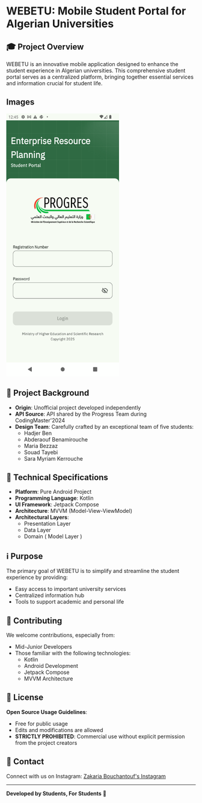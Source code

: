 # WEBETU: Mobile Student Portal for Algerian Universities

## 🎓 Project Overview

WEBETU is an innovative mobile application designed to enhance the student experience in Algerian universities. This comprehensive student portal serves as a centralized platform, bringing together essential services and information crucial for student life.

## Images

<img src=".github/assets/app_login_screen.png" alt="Description" width="300" height="700">

## 🌟 Project Background

- **Origin**: Unofficial project developed independently
- **API Source**: API shared by the Progress Team during CodingMaster'2024
- **Design Team**: Carefully crafted by an exceptional team of five students:
    - Hadjer Ben
    - Abderaouf Benamirouche
    - Maria Bezzaz
    - Souad Tayebi
    - Sara Myriam Kerrouche


## 🚀 Technical Specifications

- **Platform**: Pure Android Project
- **Programming Language**: Kotlin
- **UI Framework**: Jetpack Compose
- **Architecture**: MVVM (Model-View-ViewModel)
- **Architectural Layers**:
    - Presentation Layer
    - Data Layer
    - Domain ( Model Layer )

## ℹ️ Purpose

The primary goal of WEBETU is to simplify and streamline the student experience by providing:
- Easy access to important university services
- Centralized information hub
- Tools to support academic and personal life

## 🤝 Contributing

We welcome contributions, especially from:
- Mid-Junior Developers
- Those familiar with the following technologies:
    - Kotlin
    - Android Development
    - Jetpack Compose
    - MVVM Architecture


## 📝 License

**Open Source Usage Guidelines**:
- Free for public usage
- Edits and modifications are allowed
- **STRICTLY PROHIBITED**: Commercial use without explicit permission from the project creators

## 👥 Contact

Connect with us on Instagram:
[Zakaria Bouchantouf's Instagram](https://www.instagram.com/bouchantoufzakaria/)

---

**Developed by Students, For Students** 🎉